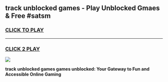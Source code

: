 
## track unblocked games - Play Unblocked Gmaes & Free #satsm
<h3>
<a href="https://news.freeplayer.one?title=track_unblocked_games&ref=03M">CLICK TO PLAY</a></h3>
<hr>

<h3>
<a href="https://news.freeplayer.one?title=track_unblocked_games&ref=03M">CLICK 2 PLAY</a>
  
</h3>

<a href="https://news.freeplayer.one?title=track_unblocked_games&ref=03M"><img src="https://clearcache.store/games.png"></a>


**track unblocked games games unblocked: Your Gateway to Fun and Accessible Online Gaming**
